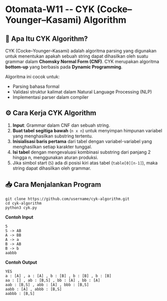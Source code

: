 # Otomata-W11 -- CYK (Cocke–Younger–Kasami) Algorithm

## 🧠 Apa Itu CYK Algorithm?

CYK (Cocke–Younger–Kasami) adalah algoritma parsing yang digunakan untuk menentukan apakah sebuah string dapat dihasilkan oleh suatu grammar dalam **Chomsky Normal Form (CNF)**. CYK merupakan algoritma **bottom-up** yang berbasis pada **Dynamic Programming**.

Algoritma ini cocok untuk:
- Parsing bahasa formal
- Validasi struktur kalimat dalam Natural Language Processing (NLP)
- Implementasi parser dalam compiler

## ⚙️ Cara Kerja CYK Algorithm
1. **Input**: Grammar dalam CNF dan sebuah string.
2. **Buat tabel segitiga bawah** (`n x n`) untuk menyimpan himpunan variabel yang menghasilkan substring tertentu.
3. **Inisialisasi baris pertama** dari tabel dengan variabel-variabel yang menghasilkan setiap karakter tunggal.
4. **Isi tabel** dengan mengevaluasi kombinasi substring dari panjang 2 hingga n, menggunakan aturan produksi.
5. Jika simbol start (`S`) ada di posisi kiri atas tabel (`table[0][n-1]`), maka string dapat dihasilkan oleh grammar.

## 📥 Cara Menjalankan Program

  ```
  git clone https://github.com/username/cyk-algorithm.git
  cd cyk-algorithm
  python3 cyk.py
  ```

**Contoh Input**
```
5
S -> AB
A -> BB
A -> a
B -> AB
B -> b
aabbb
```
**Contoh Output**
```
YES
a : [A] , a : [A] , b : [B] , b : [B] , b : [B]
aa : [] , ab : [B,S] , bb : [A] , bb : [A]
aab : [B,S] , abb : [A] , bbb : [B,S]
aabb : [A] , abbb : [B,S]
aabbb : [B,S]
```
